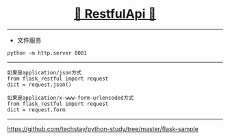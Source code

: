 [<h1 align = "center">:rocket: RestfulApi :facepunch:</h1>][0]

---
- 文件服务

`python -m http.server 8081`

---
```
如果是application/json方式
from flask_restful import request
dict = request.json()

如果是application/x-www-form-urlencoded方式
from flask_restful import request
dict = request.form

```
---

https://github.com/techstay/python-study/tree/master/flask-sample

[0]: https://blog.csdn.net/u011054333/article/details/70151857

